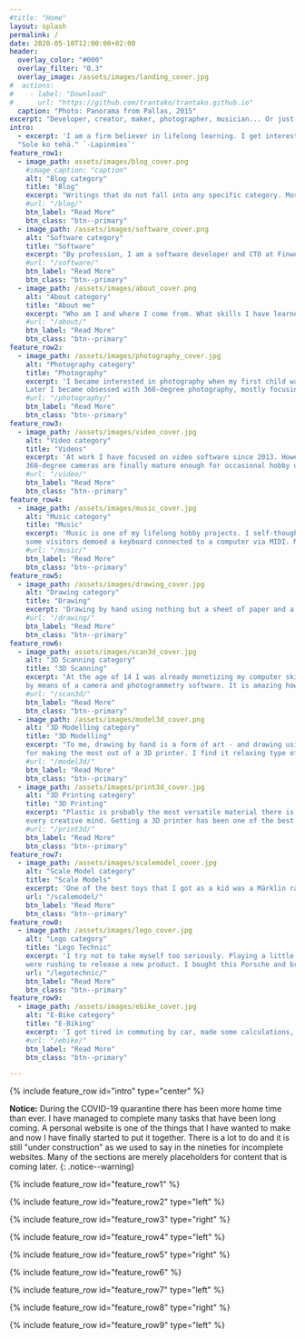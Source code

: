 ```yaml
---
#title: "Home"
layout: splash
permalink: /
date: 2020-05-10T12:00:00+02:00
header:
  overlay_color: "#000"
  overlay_filter: "0.3"
  overlay_image: /assets/images/landing_cover.jpg
#  actions:
#    - label: "Download"
#      url: "https://github.com/trantako/trantako.github.io"
  caption: "Photo: Panorama from Pallas, 2015"
excerpt: "Developer, creator, maker, photographer, musician... Or just an ordinary guy who enjoys re-training his brain with new skills."
intro: 
  - excerpt: 'I am a firm believer in lifelong learning. I get interested in new things easily. Knowing the versatility of the human brain, my attitude always is "anyone with perseverance can learn to do this". Hence, this personal website is a mix of all things I enjoy to do!<br><br>
  "Sole ko tehä." `-Lapinmies`'
feature_row1:
  - image_path: assets/images/blog_cover.png
    #image_caption: "caption"
    alt: "Blog category"
    title: "Blog"
    excerpt: "Writings that do not fall into any specific category. Mostly dealing with matters of current or local interest. Sometimes written in Finnish (my native language)."
    #url: "/blog/"
    btn_label: "Read More"
    btn_class: "btn--primary"
  - image_path: /assets/images/software_cover.png
    alt: "Software category"
    title: "Software"
    excerpt: "By profession, I am a software developer and CTO at Finwe Ltd. Here you'll find content related to software development - especially on sensors and video."
    #url: "/software/"
    btn_label: "Read More"
    btn_class: "btn--primary"
  - image_path: /assets/images/about_cover.png
    alt: "About category"
    title: "About me"
    excerpt: "Who am I and where I come from. What skills I have learned and what are my ambitions professionally and generally in life."
    #url: "/about/"
    btn_label: "Read More"
    btn_class: "btn--primary"
feature_row2:
  - image_path: /assets/images/photography_cover.jpg
    alt: "Photography category"
    title: "Photography"
    excerpt: 'I became interested in photography when my first child was born. She was moving too fast for camera phones of that time, so I got a DSLR.
    Later I became obsessed with 360-degree photography, mostly focusing on winter landscapes from Muonio, located in Finnish Lapland.'
    #url: "/photography/"
    btn_label: "Read More"
    btn_class: "btn--primary"
feature_row3:
  - image_path: /assets/images/video_cover.jpg
    alt: "Video category"
    title: "Videos"
    excerpt: 'At work I have focused on video software since 2013. However, making videos myself is a much newer thing. It started in 2019 when I considered that
    360-degree cameras are finally mature enough for occasional hobby use.'
    #url: "/video/"
    btn_label: "Read More"
    btn_class: "btn--primary"
feature_row4:
  - image_path: /assets/images/music_cover.jpg
    alt: "Music category"
    title: "Music"
    excerpt: 'Music is one of my lifelong hobby projects. I self-thought myself to play piano at the age of 6 or 7. When I was at 1st grade in the elementary school,
    some visitors demoed a keyboard connected to a computer via MIDI. Mind blown, spent my youth composing music with a similar setup. Recently, I`ve been playing guitars.'
    #url: "/music/"
    btn_label: "Read More"
    btn_class: "btn--primary"
feature_row5:
  - image_path: /assets/images/drawing_cover.jpg
    alt: "Drawing category"
    title: "Drawing"
    excerpt: 'Drawing by hand using nothing but a sheet of paper and a pencil is a form of art that I find interesting. Sometimes I draw nothing for years, and then suddenly get attracted to it again. It is a great way to learn eye-hand coordination.'
    #url: "/drawing/"
    btn_label: "Read More"
    btn_class: "btn--primary"
feature_row6:
  - image_path: assets/images/scan3d_cover.jpg
    alt: "3D Scanning category"
    title: "3D Scanning"
    excerpt: "At the age of 14 I was already monetizing my computer skills by scanning and proof-reading articles for a magazine. Later I became interested in 3D scanning
    by means of a camera and photogrammetry software. It is amazing how precise 3D models can be created using a camera and some clever math!"
    #url: "/scan3d/"
    btn_label: "Read More"
    btn_class: "btn--primary"
  - image_path: /assets/images/model3d_cover.png
    alt: "3D Modelling category"
    title: "3D Modelling"
    excerpt: "To me, drawing by hand is a form of art - and drawing using a computer is great for designing functional, printable components. This skill is almost mandatory
    for making the most out of a 3D printer. I find it relaxing type of problem-solving - like filling a cross-words puzzle or sudoku."
    #url: "/model3d/"
    btn_label: "Read More"
    btn_class: "btn--primary"
  - image_path: /assets/images/print3d_cover.jpg
    alt: "3D Printing category"
    title: "3D Printing"
    excerpt: "Plastic is probably the most versatile material there is. Being able to print almost any imaginable form within a few hours at home - that is revolutionary for 
    every creative mind. Getting a 3D printer has been one of the best purchases I've ever made. There is some learning curve, though."
    #url: "/print3d/"
    btn_label: "Read More"
    btn_class: "btn--primary"
feature_row7:
  - image_path: /assets/images/scalemodel_cover.jpg
    alt: "Scale Model category"
    title: "Scale Models"
    excerpt: 'One of the best toys that I got as a kid was a Märklin railway. I also put together quite a number of Revell airplanes. All in all, scale models are still fun to build, as I like to put attention to details. In my garage, I have the same Märklin railway and a long-term project to build a complete landscape for it.'
    url: "/scalemodel/"
    btn_label: "Read More"
    btn_class: "btn--primary"
feature_row8:
  - image_path: /assets/images/lego_cover.jpg
    alt: "Lego category"
    title: "Lego Technic"
    excerpt: 'I try not to take myself too seriously. Playing a little every once in a while is fun and relaxing. The Lego Technic series is awesome. A few years back at work we
    were rushing to release a new product. I bought this Porsche and brought it to the office, to be built together as a prize for completing the product release.'
    url: "/legotechnic/"
    btn_label: "Read More"
    btn_class: "btn--primary"
feature_row9:
  - image_path: /assets/images/ebike_cover.jpg
    alt: "E-Bike category"
    title: "E-Biking"
    excerpt: 'I got tired in commuting by car, made some calculations, and bought an e-bike. One of the best decisions I have made. It is so relaxing to begin and end a working day with a 50-minute biking trip. I have 40 km per day to travel, so it took a while to get used to this pace. The first winter went OK, but working from home due to COVID-19 totally messed my routine. Forest paths is a good replacement.'
    #url: "/ebike/"
    btn_label: "Read More"
    btn_class: "btn--primary"

---
```


{% include feature_row id="intro" type="center" %}

**Notice:** During the COVID-19 quarantine there has been more home time than ever. I have managed to complete many tasks that have been long coming. A personal website is one of the things that I have wanted to make and now I have finally started to put it together. There is a lot to do and it is still "under construction" as we used to say in the nineties for incomplete websites. Many of the sections are merely placeholders for content that is coming later.
{: .notice--warning}

{% include feature_row id="feature_row1" %}

{% include feature_row id="feature_row2" type="left" %}

{% include feature_row id="feature_row3" type="right" %}

{% include feature_row id="feature_row4" type="left" %}

{% include feature_row id="feature_row5" type="right" %}

{% include feature_row id="feature_row6" %}

{% include feature_row id="feature_row7" type="left" %}

{% include feature_row id="feature_row8" type="right" %}

{% include feature_row id="feature_row9" type="left" %}

